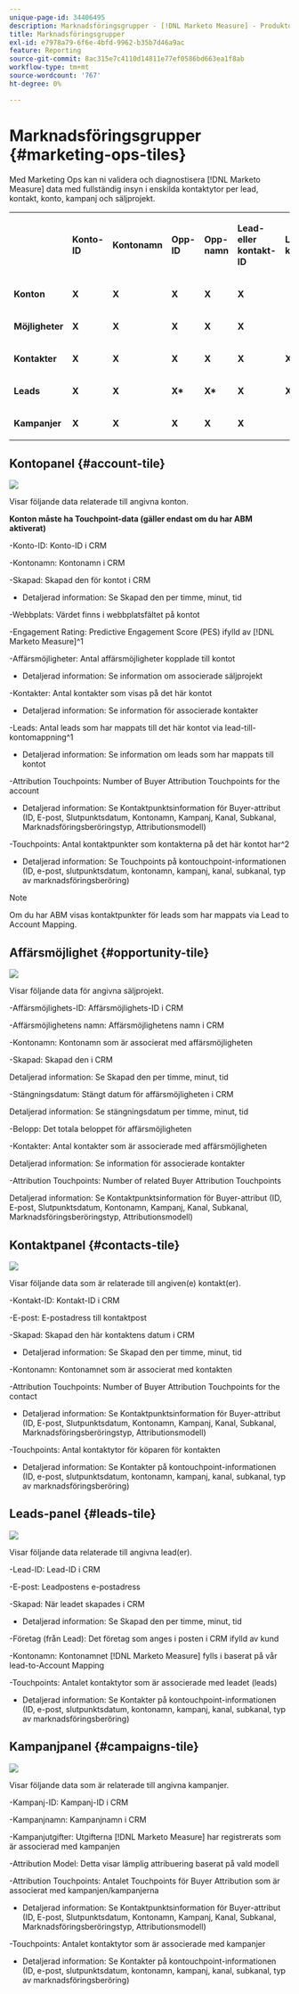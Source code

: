 ```yaml
---
unique-page-id: 34406495
description: Marknadsföringsgrupper - [!DNL Marketo Measure] - Produktdokumentation
title: Marknadsföringsgrupper
exl-id: e7978a79-6f6e-4bfd-9962-b35b7d46a9ac
feature: Reporting
source-git-commit: 8ac315e7c4110d14811e77ef0586bd663ea1f8ab
workflow-type: tm+mt
source-wordcount: '767'
ht-degree: 0%

---
```


# Marknadsföringsgrupper {#marketing-ops-tiles}

Med Marketing Ops kan ni validera och diagnostisera [!DNL Marketo Measure] data med fullständig insyn i enskilda kontaktytor per lead, kontakt, konto, kampanj och säljprojekt.

<table> 
 <colgroup> 
  <col> 
  <col> 
  <col> 
  <col> 
  <col> 
  <col> 
  <col> 
  <col> 
  <col> 
  <col> 
  <col> 
  <col> 
  <col> 
 </colgroup> 
 <tbody> 
  <tr> 
   <td><br></td> 
   <td><p><strong>Konto-ID</strong></p></td> 
   <td><p><strong>Kontonamn</strong></p></td> 
   <td><p><strong>Opp-ID</strong></p></td> 
   <td><p><strong>Opp-namn</strong></p></td> 
   <td><p><strong>Lead- eller kontakt-ID</strong></p></td> 
   <td><p><strong>Lead- eller kontaktmejl</strong></p></td> 
   <td><p><strong>Kampanj-ID</strong></p></td> 
   <td><p><strong>Opp Won</strong></p></td> 
   <td><p><strong>Skapat den</strong></p></td> 
   <td><p><strong>Opp stängningsdatum</strong></p></td> 
   <td><p><strong>Kontaktpunktsdatum</strong></p></td> 
   <td><p><strong>Attributionsmodell</strong></p></td> 
  </tr> 
  <tr> 
   <td><p><strong>Konton</strong></p></td> 
   <td><strong>X</strong></td> 
   <td><strong>X</strong></td> 
   <td><strong>X</strong></td> 
   <td><strong>X</strong></td> 
   <td><strong>X</strong></td> 
   <td><br></td> 
   <td><strong>X</strong></td> 
   <td><strong>X</strong></td> 
   <td><strong>X</strong></td> 
   <td><strong>X</strong></td> 
   <td><strong>X</strong></td> 
   <td><strong>X</strong></td> 
  </tr> 
  <tr> 
   <td><p><strong>Möjligheter</strong></p></td> 
   <td><strong>X</strong></td> 
   <td><strong>X</strong></td> 
   <td><strong>X</strong></td> 
   <td><strong>X</strong></td> 
   <td><strong>X</strong></td> 
   <td><br></td> 
   <td><strong>X</strong></td> 
   <td><strong>X</strong></td> 
   <td><strong>X</strong></td> 
   <td><strong>X</strong></td> 
   <td><strong>X</strong></td> 
   <td><strong>X</strong></td> 
  </tr> 
  <tr> 
   <td><p><strong>Kontakter</strong></p></td> 
   <td><strong>X</strong></td> 
   <td><strong>X</strong></td> 
   <td><strong>X</strong></td> 
   <td><strong>X</strong></td> 
   <td><strong>X</strong></td> 
   <td><strong>X</strong></td> 
   <td><strong>X</strong></td> 
   <td><strong>X</strong></td> 
   <td><strong>X</strong></td> 
   <td><strong>X</strong></td> 
   <td><strong>X</strong></td> 
   <td><strong>X</strong></td> 
  </tr> 
  <tr> 
   <td><p><strong>Leads</strong></p></td> 
   <td><strong>X</strong></td> 
   <td><strong>X</strong></td> 
   <td><strong>X*</strong></td> 
   <td><strong>X*</strong></td> 
   <td><strong>X</strong></td> 
   <td><strong>X</strong></td> 
   <td><strong>X</strong></td> 
   <td><strong>X*</strong></td> 
   <td><strong>X*</strong></td> 
   <td><strong>X*</strong></td> 
   <td><strong>X</strong></td> 
   <td><strong>X</strong></td> 
  </tr> 
  <tr> 
   <td><p><strong>Kampanjer</strong></p></td> 
   <td><strong>X</strong></td> 
   <td><strong>X</strong></td> 
   <td><strong>X</strong></td> 
   <td><strong>X</strong></td> 
   <td><strong>X</strong></td> 
   <td><br></td> 
   <td><strong>X</strong></td> 
   <td><strong>X</strong></td> 
   <td><strong>X</strong></td> 
   <td><strong>X</strong></td> 
   <td><strong>X</strong></td> 
   <td><strong>X</strong></td> 
  </tr> 
 </tbody> 
</table>

## Kontopanel {#account-tile}

![](assets/one-1.png)

Visar följande data relaterade till angivna konton.

**Konton måste ha Touchpoint-data (gäller endast om du har ABM aktiverat)**

-Konto-ID: Konto-ID i CRM

-Kontonamn: Kontonamn i CRM

-Skapad: Skapad den för kontot i CRM

* Detaljerad information: Se Skapad den per timme, minut, tid

-Webbplats: Värdet finns i webbplatsfältet på kontot

-Engagement Rating: Predictive Engagement Score (PES) ifylld av [!DNL Marketo Measure]^1

-Affärsmöjligheter: Antal affärsmöjligheter kopplade till kontot

* Detaljerad information: Se information om associerade säljprojekt

-Kontakter: Antal kontakter som visas på det här kontot

* Detaljerad information: Se information för associerade kontakter

-Leads: Antal leads som har mappats till det här kontot via lead-till-kontomappning^1

* Detaljerad information: Se information om leads som har mappats till kontot

-Attribution Touchpoints: Number of Buyer Attribution Touchpoints for the account

* Detaljerad information: Se Kontaktpunktsinformation för Buyer-attribut (ID, E-post, Slutpunktsdatum, Kontonamn, Kampanj, Kanal, Subkanal, Marknadsföringsberöringstyp, Attributionsmodell)

-Touchpoints: Antal kontaktpunkter som kontakterna på det här kontot har^2

* Detaljerad information: Se Touchpoints på kontouchpoint-informationen (ID, e-post, slutpunktsdatum, kontonamn, kampanj, kanal, subkanal, typ av marknadsföringsberöring)

>[!NOTE]
>
>Om du har ABM visas kontaktpunkter för leads som har mappats via Lead to Account Mapping.

## Affärsmöjlighet {#opportunity-tile}

![](assets/two-1.png)

Visar följande data för angivna säljprojekt.

-Affärsmöjlighets-ID: Affärsmöjlighets-ID i CRM

-Affärsmöjlighetens namn: Affärsmöjlighetens namn i CRM

-Kontonamn: Kontonamn som är associerat med affärsmöjligheten

-Skapad: Skapad den i CRM

Detaljerad information: Se Skapad den per timme, minut, tid

-Stängningsdatum: Stängt datum för affärsmöjligheten i CRM

Detaljerad information: Se stängningsdatum per timme, minut, tid

-Belopp: Det totala beloppet för affärsmöjligheten

-Kontakter: Antal kontakter som är associerade med affärsmöjligheten

Detaljerad information: Se information för associerade kontakter

-Attribution Touchpoints: Number of related Buyer Attribution Touchpoints

Detaljerad information: Se Kontaktpunktsinformation för Buyer-attribut (ID, E-post, Slutpunktsdatum, Kontonamn, Kampanj, Kanal, Subkanal, Marknadsföringsberöringstyp, Attributionsmodell)

## Kontaktpanel {#contacts-tile}

![](assets/three-1.png)

Visar följande data som är relaterade till angiven(e) kontakt(er).

-Kontakt-ID: Kontakt-ID i CRM

-E-post: E-postadress till kontaktpost

-Skapad: Skapad den här kontaktens datum i CRM

* Detaljerad information: Se Skapad den per timme, minut, tid

-Kontonamn: Kontonamnet som är associerat med kontakten

-Attribution Touchpoints: Number of Buyer Attribution Touchpoints for the contact

* Detaljerad information: Se Kontaktpunktsinformation för Buyer-attribut (ID, E-post, Slutpunktsdatum, Kontonamn, Kampanj, Kanal, Subkanal, Marknadsföringsberöringstyp, Attributionsmodell)

-Touchpoints: Antal kontaktytor för köparen för kontakten

* Detaljerad information: Se Kontakter på kontouchpoint-informationen (ID, e-post, slutpunktsdatum, kontonamn, kampanj, kanal, subkanal, typ av marknadsföringsberöring)

## Leads-panel {#leads-tile}

![](assets/four-1.png)

Visar följande data relaterade till angivna lead(er).

-Lead-ID: Lead-ID i CRM

-E-post: Leadpostens e-postadress

-Skapad: När leadet skapades i CRM

* Detaljerad information: Se Skapad den per timme, minut, tid

-Företag (från Lead): Det företag som anges i posten i CRM ifylld av kund

-Kontonamn: Kontonamnet [!DNL Marketo Measure] fylls i baserat på vår lead-to-Account Mapping

-Touchpoints: Antalet kontaktytor som är associerade med leadet (leads)

* Detaljerad information: Se Kontakter på kontouchpoint-informationen (ID, e-post, slutpunktsdatum, kontonamn, kampanj, kanal, subkanal, typ av marknadsföringsberöring)

## Kampanjpanel {#campaigns-tile}

![](assets/five-1.png)

Visar följande data som är relaterade till angivna kampanjer.

-Kampanj-ID: Kampanj-ID i CRM

-Kampanjnamn: Kampanjnamn i CRM

-Kampanjutgifter: Utgifterna [!DNL Marketo Measure] har registrerats som är associerad med kampanjen

-Attribution Model: Detta visar lämplig attribuering baserat på vald modell

-Attribution Touchpoints: Antalet Touchpoints för Buyer Attribution som är associerat med kampanjen/kampanjerna

* Detaljerad information: Se Kontaktpunktsinformation för Buyer-attribut (ID, E-post, Slutpunktsdatum, Kontonamn, Kampanj, Kanal, Subkanal, Marknadsföringsberöringstyp, Attributionsmodell)

-Touchpoints: Antalet kontaktytor som är associerade med kampanjer

* Detaljerad information: Se Kontakter på kontouchpoint-informationen (ID, e-post, slutpunktsdatum, kontonamn, kampanj, kanal, subkanal, typ av marknadsföringsberöring)
